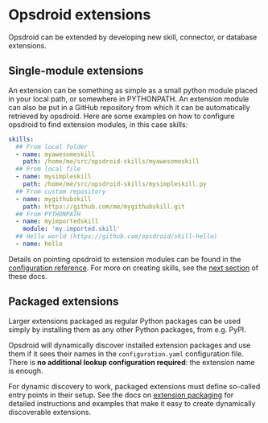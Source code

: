 # Opsdroid extensions

Opsdroid can be extended by developing new skill, connector, or database extensions.

## Single-module extensions

An extension can be something as simple as a small python module placed in your local path, or somewhere in PYTHONPATH.
An extension module can also be put in a GitHub repository from which it can be automatically retrieved by opsdroid. Here are
some examples on how to configure opsdroid to find extension modules, in this case skills:

```yaml
skills:
  ## From local folder
  - name: myawesomeskill
    path: /home/me/src/opsdroid-skills/myawesomeskill
  ## From local file
  - name: mysimpleskill
    path: /home/me/src/opsdroid-skills/mysimpleskill.py
  ## From custom repository
  - name: mygithubskill
    path: https://github.com/me/mygithubskill.git
  ## From PYTHONPATH
  - name: myimportedskill
    module: 'my.imported.skill'
  ## Hello world (https://github.com/opsdroid/skill-hello)
  - name: hello
```

Details on pointing opsdroid to extension modules can be found in the [configuration reference](../configuration-reference.md).
For more on creating skills, see the [next section](./skills.md) of these docs.

## Packaged extensions

Larger extensions packaged as regular Python packages can be used simply by installing them as any other Python packages,
from e.g. PyPI.

Opsdroid will dynamically discover installed extension packages and use them if it sees their names in the `configuration.yaml`
configuration file. There is **no additional lookup configuration required**: the extension name is enough.

For dynamic discovery to work, packaged extensions must define so-called entry points in their setup. See the docs on
[extension packaging](./packaging.md) for detailed instructions and examples that make it easy to create dynamically
discoverable extensions.
